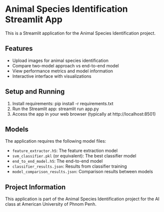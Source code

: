 # Animal Species Identification Streamlit App

This is a Streamlit application for the Animal Species Identification project.

## Features
- Upload images for animal species identification
- Compare two-model approach vs end-to-end model
- View performance metrics and model information
- Interactive interface with visualizations

## Setup and Running
1. Install requirements:
pip install -r requirements.txt
2. Run the Streamlit app:
streamlit run app.py
3. Access the app in your web browser (typically at http://localhost:8501)

## Models
The application requires the following model files:
- `feature_extractor.h5`: The feature extraction model
- `svm_classifier.pkl` (or equivalent): The best classifier model
- `end_to_end_model.h5`: The end-to-end model
- `classifier_results.json`: Results from classifier training
- `model_comparison_results.json`: Comparison results between models

## Project Information
This application is part of the Animal Species Identification project for the AI class at American University of Phnom Penh.
